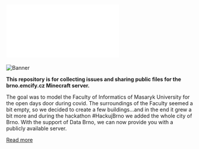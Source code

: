 ![Brno](https://raw.githubusercontent.com/emcify/.github/main/img/brno.png)
<br><br>
![Banner](img/banner.png)

**This repository is for collecting issues and sharing public files for the brno.emcify.cz Minecraft server.**

The goal was to model the Faculty of Informatics of Masaryk University for the open days door during covid. The surroundings of the Faculty seemed a bit empty, so we decided to create a few buildings...and in the end it grew a bit more and during the hackathon #HackujBrno we added the whole city of Brno. With the support of Data Brno, we can now provide you with a publicly available server. 

[Read more](https://emcify.cz/en)
